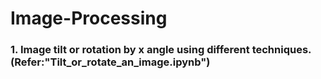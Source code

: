 # Image-Processing

### 1. Image tilt or rotation by x angle using different techniques. (Refer:"Tilt_or_rotate_an_image.ipynb")
